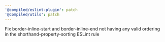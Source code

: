 ```yaml
---
'@compiled/eslint-plugin': patch
'@compiled/utils': patch
---
```


Fix border-inline-start and border-inline-end not having any valid ordering in the shorthand-property-sorting ESLint rule

